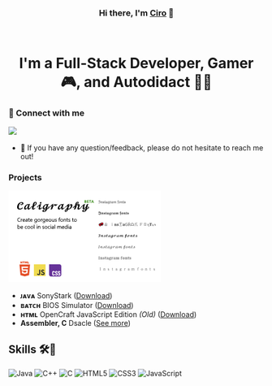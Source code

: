 <h3 align="center">Hi there, I'm <a href="https://discord.com/users/1239165757653389324">Ciro</a> 👋</h3>
<br />
<h1 align="center">I'm a Full-Stack Developer, Gamer 🎮, and Autodidact 🧑‍🏫</h1>

### 🤝 Connect with me
[![](https://dcbadge.limes.pink/api/shield/1239165757653389324)](https://discord.com/users/1239165757653389324)
- 💬  If you have any question/feedback, please do not hesitate to reach me out!

### Projects

<a href="https://sourceforge.net/projects/ciro2-utilities/files/Caligraphy/"><img alt="Caligraphy" src="caligraphy_card.png" /></a>


- **ᴊᴀᴠᴀ** SonyStark ([Download](https://sourceforge.net/projects/ciro2-utilities/files/SonyStark/))
- **ʙᴀᴛᴄʜ** BIOS Simulator ([Download](https://sourceforge.net/projects/ciro2-utilities/files/BIOS-Simulator/))
- **ʜᴛᴍʟ** OpenCraft JavaScript Edition *(Old)* ([Download](https://github.com/CiroZDP/mc-jse))
- **Assembler, C** Dsacle ([See more](https://github.com/CiroZDP/dsacle))

## Skills 🛠️🤔

![Java](https://img.shields.io/badge/java-%23ED8B00.svg?style=for-the-badge&logo=openjdk&logoColor=white)
![C++](https://img.shields.io/badge/c++-%2300599C.svg?style=for-the-badge&logo=c%2B%2B&logoColor=white)
![C](https://img.shields.io/badge/c-%2300599C.svg?style=for-the-badge&logo=c&logoColor=white)
![HTML5](https://img.shields.io/badge/html5-%23E34F26.svg?style=for-the-badge&logo=html5&logoColor=white)
![CSS3](https://img.shields.io/badge/css3-%231572B6.svg?style=for-the-badge&logo=css3&logoColor=white)
![JavaScript](https://img.shields.io/badge/javascript-%23323330.svg?style=for-the-badge&logo=javascript&logoColor=%23F7DF1E)

